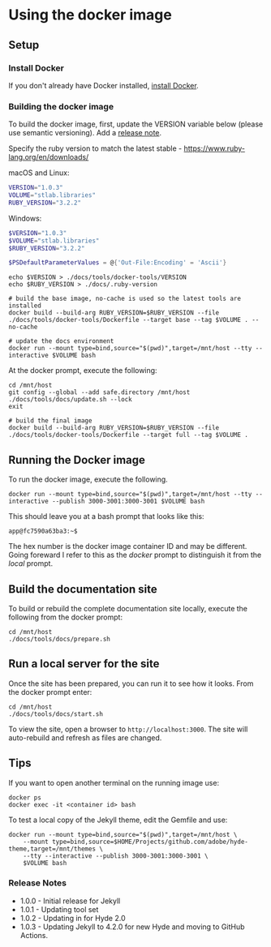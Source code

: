 # Using the docker image

## Setup

### Install Docker
If you don't already have Docker installed, [install Docker](https://docs.docker.com/get-docker/).

### Building the docker image

To build the docker image, first, update the VERSION variable below (please use semantic versioning). Add a [release note](#release-notes).

Specify the ruby version to match the latest stable - https://www.ruby-lang.org/en/downloads/

macOS and Linux:

```bash
VERSION="1.0.3"
VOLUME="stlab.libraries"
RUBY_VERSION="3.2.2"
```

Windows:

```powershell
$VERSION="1.0.3"
$VOLUME="stlab.libraries"
$RUBY_VERSION="3.2.2"

$PSDefaultParameterValues = @{'Out-File:Encoding' = 'Ascii'}
```

```
echo $VERSION > ./docs/tools/docker-tools/VERSION
echo $RUBY_VERSION > ./docs/.ruby-version

# build the base image, no-cache is used so the latest tools are installed
docker build --build-arg RUBY_VERSION=$RUBY_VERSION --file ./docs/tools/docker-tools/Dockerfile --target base --tag $VOLUME . --no-cache

# update the docs environment
docker run --mount type=bind,source="$(pwd)",target=/mnt/host --tty --interactive $VOLUME bash
```

At the docker prompt, execute the following:

```
cd /mnt/host
git config --global --add safe.directory /mnt/host
./docs/tools/docs/update.sh --lock
exit

# build the final image
docker build --build-arg RUBY_VERSION=$RUBY_VERSION --file ./docs/tools/docker-tools/Dockerfile --target full --tag $VOLUME .
```

## Running the Docker image

To run the docker image, execute the following.

```
docker run --mount type=bind,source="$(pwd)",target=/mnt/host --tty --interactive --publish 3000-3001:3000-3001 $VOLUME bash
```

This should leave you at a bash prompt that looks like this:

```
app@fc7590a63ba3:~$
```

The hex number is the docker image container ID and may be different. Going foreward I refer to this as the _docker_ prompt to distinguish it from the _local_ prompt.

## Build the documentation site

To build or rebuild the complete documentation site locally, execute the following from the docker prompt:

```
cd /mnt/host
./docs/tools/docs/prepare.sh
```

## Run a local server for the site

Once the site has been prepared, you can run it to see how it looks. From the docker prompt enter:

```
cd /mnt/host
./docs/tools/docs/start.sh
```

To view the site, open a browser to `http://localhost:3000`. The site will auto-rebuild and refresh as files are changed.

## Tips

If you want to open another terminal on the running image use:

```
docker ps
docker exec -it <container id> bash
```

To test a local copy of the Jekyll theme, edit the Gemfile and use:

```
docker run --mount type=bind,source="$(pwd)",target=/mnt/host \
    --mount type=bind,source=$HOME/Projects/github.com/adobe/hyde-theme,target=/mnt/themes \
    --tty --interactive --publish 3000-3001:3000-3001 \
    $VOLUME bash
```

### Release Notes

- 1.0.0 - Initial release for Jekyll
- 1.0.1 - Updating tool set
- 1.0.2 - Updating in for Hyde 2.0
- 1.0.3 - Updating Jekyll to 4.2.0 for new Hyde and moving to GitHub Actions.
